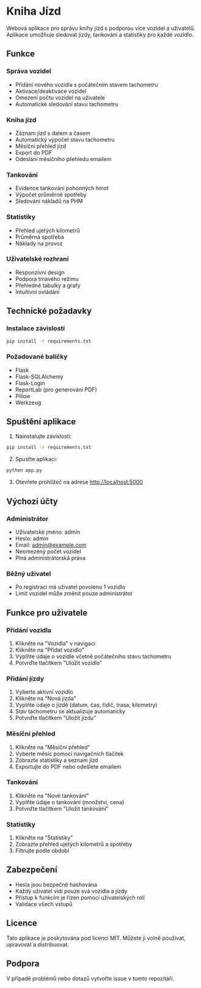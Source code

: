 # Kniha Jízd

Webová aplikace pro správu knihy jízd s podporou více vozidel a uživatelů. Aplikace umožňuje sledovat jízdy, tankování a statistiky pro každé vozidlo.

## Funkce

### Správa vozidel
- Přidání nového vozidla s počátečním stavem tachometru
- Aktivace/deaktivace vozidel
- Omezení počtu vozidel na uživatele
- Automatické sledování stavu tachometru

### Kniha jízd
- Záznam jízd s datem a časem
- Automatický výpočet stavu tachometru
- Měsíční přehled jízd
- Export do PDF
- Odeslání měsíčního přehledu emailem

### Tankování
- Evidence tankování pohonných hmot
- Výpočet průměrné spotřeby
- Sledování nákladů na PHM

### Statistiky
- Přehled ujetých kilometrů
- Průměrná spotřeba
- Náklady na provoz

### Uživatelské rozhraní
- Responzivní design
- Podpora tmavého režimu
- Přehledné tabulky a grafy
- Intuitivní ovládání

## Technické požadavky

### Instalace závislostí
```bash
pip install -r requirements.txt
```

### Požadované balíčky
- Flask
- Flask-SQLAlchemy
- Flask-Login
- ReportLab (pro generování PDF)
- Pillow
- Werkzeug

## Spuštění aplikace

1. Nainstalujte závislosti:
```bash
pip install -r requirements.txt
```

2. Spusťte aplikaci:
```bash
python app.py
```

3. Otevřete prohlížeč na adrese [http://localhost:5000](http://localhost:5000)

## Výchozí účty

### Administrátor
- Uživatelské jméno: admin
- Heslo: admin
- Email: admin@example.com
- Neomezený počet vozidel
- Plná administrátorská práva

### Běžný uživatel
- Po registraci má uživatel povoleno 1 vozidlo
- Limit vozidel může změnit pouze administrátor

## Funkce pro uživatele

### Přidání vozidla
1. Klikněte na "Vozidla" v navigaci
2. Klikněte na "Přidat vozidlo"
3. Vyplňte údaje o vozidle včetně počátečního stavu tachometru
4. Potvrďte tlačítkem "Uložit vozidlo"

### Přidání jízdy
1. Vyberte aktivní vozidlo
2. Klikněte na "Nová jízda"
3. Vyplňte údaje o jízdě (datum, čas, řidič, trasa, kilometry)
4. Stav tachometru se aktualizuje automaticky
5. Potvrďte tlačítkem "Uložit jízdu"

### Měsíční přehled
1. Klikněte na "Měsíční přehled"
2. Vyberte měsíc pomocí navigačních tlačítek
3. Zobrazte statistiky a seznam jízd
4. Exportujte do PDF nebo odešlete emailem

### Tankování
1. Klikněte na "Nové tankování"
2. Vyplňte údaje o tankování (množství, cena)
3. Potvrďte tlačítkem "Uložit tankování"

### Statistiky
1. Klikněte na "Statistiky"
2. Zobrazte přehled ujetých kilometrů a spotřeby
3. Filtrujte podle období

## Zabezpečení
- Hesla jsou bezpečně hashována
- Každý uživatel vidí pouze svá vozidla a jízdy
- Přístup k funkcím je řízen pomocí uživatelských rolí
- Validace všech vstupů

## Licence
Tato aplikace je poskytována pod licencí MIT. Můžete ji volně používat, upravovat a distribuovat.

## Podpora
V případě problémů nebo dotazů vytvořte issue v tomto repozitáři.
